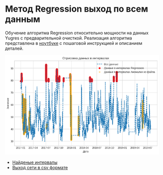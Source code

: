 # Метод Regression выход по всем данным

Обучение алгоритма Regression относительно мощности  на данных Yugres с предварительной очисткой.  Реализация алгоритма представлена в [ноутбуке](Regression_ADTK(ALL).ipynb) с пошаговой инструкцией и описанием деталей.

![Alt text](image.png)

* [Найденые интервалы](intervals_regression.json)
* [Выход сети в csv формате](https://drive.google.com/file/d/1eBCQMNo-2_QW-ruUiJDmhM6ecBX4oXOV/view?usp=sharing)
